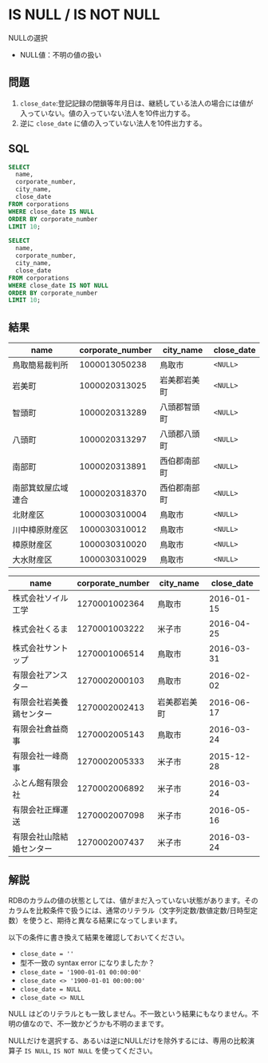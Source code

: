 # IS NULL / IS NOT NULL

NULLの選択  

- NULL値：不明の値の扱い

## 問題

1. `close_date`:登記記録の閉鎖等年月日は、継続している法人の場合には値が入っていない。値の入っていない法人を10件出力する。
2. 逆に `close_date` に値の入っていない法人を10件出力する。

## SQL

```sql
SELECT
  name,
  corporate_number, 
  city_name,
  close_date
FROM corporations 
WHERE close_date IS NULL
ORDER BY corporate_number
LIMIT 10;
```

```sql
SELECT
  name,
  corporate_number, 
  city_name,
  close_date
FROM corporations 
WHERE close_date IS NOT NULL
ORDER BY corporate_number
LIMIT 10;
```


## 結果

|name|corporate_number|city_name|close_date|
|---|---|---|---|
|鳥取簡易裁判所|1000013050238 |鳥取市                 |`<NULL>`|
|岩美町|1000020313025 |岩美郡岩美町              |`<NULL>`|
|智頭町|1000020313289 |八頭郡智頭町              |`<NULL>`|
|八頭町|1000020313297 |八頭郡八頭町              |`<NULL>`|
|南部町|1000020313891 |西伯郡南部町              |`<NULL>`|
|南部箕蚊屋広域連合|1000020318370 |西伯郡南部町              |`<NULL>`|
|北財産区|1000030310004 |鳥取市                 |`<NULL>`|
|川中樟原財産区|1000030310012 |鳥取市                 |`<NULL>`|
|樟原財産区|1000030310020 |鳥取市                 |`<NULL>`|
|大水財産区|1000030310029 |鳥取市                 |`<NULL>`|

|name|corporate_number|city_name|close_date|
|---|---|---|---|
|株式会社ソイル工学|1270001002364 |鳥取市                 |2016-01-15|
|株式会社くるま|1270001003222 |米子市                 |2016-04-25|
|株式会社サントップ|1270001006514 |鳥取市                 |2016-03-31|
|有限会社アンスター|1270002000103 |鳥取市                 |2016-02-02|
|有限会社岩美養鶏センター|1270002002413 |岩美郡岩美町              |2016-06-17|
|有限会社倉益商事|1270002005143 |鳥取市                 |2016-03-24|
|有限会社一峰商事|1270002005333 |米子市                 |2015-12-28|
|ふとん館有限会社|1270002006892 |米子市                 |2016-03-24|
|有限会社正輝運送|1270002007098 |米子市                 |2016-05-16|
|有限会社山陰結婚センター|1270002007437 |米子市                 |2016-03-24|

## 解説

RDBのカラムの値の状態としては、値がまだ入っていない状態があります。そのカラムを比較条件で扱うには、通常のリテラル（文字列定数/数値定数/日時型定数）を使うと、期待と異なる結果になってしまいます。

以下の条件に書き換えて結果を確認しておいてください。

- `close_date = ''`
 - 型不一致の syntax error になりましたか？
- `close_date = '1900-01-01 00:00:00'`
- `close_date <> '1900-01-01 00:00:00'`
- `close_date = NULL`
- `close_date <> NULL`

NULL はどのリテラルとも一致しません。不一致という結果にもなりません。不明の値なので、不一致かどうかも不明のままです。

NULLだけを選択する、あるいは逆にNULLだけを除外するには、専用の比較演算子 `IS NULL`, `IS NOT NULL` を使ってください。
